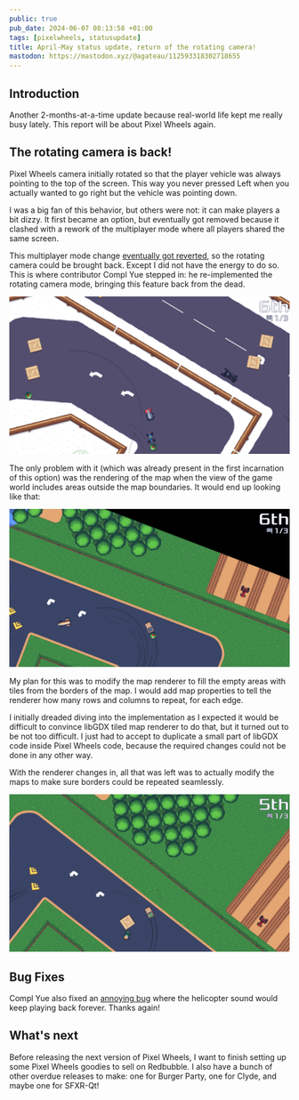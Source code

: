 ```yaml
---
public: true
pub_date: 2024-06-07 08:13:58 +01:00
tags: [pixelwheels, statusupdate]
title: April-May status update, return of the rotating camera!
mastodon: https://mastodon.xyz/@agateau/112593318302718655
---
```


## Introduction

Another 2-months-at-a-time update because real-world life kept me really busy lately. This report will be about Pixel Wheels again.

## The rotating camera is back!

Pixel Wheels camera initially rotated so that the player vehicle was always pointing to the top of the screen. This way you never pressed Left when you actually wanted to go right but the vehicle was pointing down.

I was a big fan of this behavior, but others were not: it can make players a bit dizzy. It first became an option, but eventually got removed because it clashed with a rework of the multiplayer mode where all players shared the same screen.

This multiplayer mode change [eventually got reverted][splitscreen], so the rotating camera could be brought back. Except I did not have the energy to do so. This is where contributor Compl Yue stepped in: he re-implemented the rotating camera mode, bringing this feature back from the dead.

![Rotating camera](rotating-camera.png)

<!-- break -->

The only problem with it (which was already present in the first incarnation of this option) was the rendering of the map when the view of the game world includes areas outside the map boundaries. It would end up looking like that:

![Black borders](black-borders.png)

My plan for this was to modify the map renderer to fill the empty areas with tiles from the borders of the map. I would add map properties to tell the renderer how many rows and columns to repeat, for each edge.

I initially dreaded diving into the implementation as I expected it would be difficult to convince libGDX tiled map renderer to do that, but it turned out to be not too difficult. I just had to accept to duplicate a small part of libGDX code inside Pixel Wheels code, because the required changes could not be done in any other way.

With the renderer changes in, all that was left was to actually modify the maps to make sure borders could be repeated seamlessly.

![Repeated borders](repeated-borders.png)

[splitscreen]: https://agateau.com/2023/split-screen-revival-progress/

## Bug Fixes

Compl Yue also fixed an [annoying bug][heli-bug] where the helicopter sound would keep playing back forever. Thanks again!

[heli-bug]: https://github.com/agateau/pixelwheels/pull/439

## What's next

Before releasing the next version of Pixel Wheels, I want to finish setting up some Pixel Wheels goodies to sell on Redbubble. I also have a bunch of other overdue releases to make: one for Burger Party, one for Clyde, and maybe one for SFXR-Qt!
